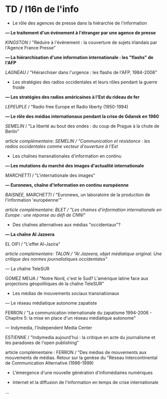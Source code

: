 # TD / I16n de l'info

* Le rôle des agences de presse dans la hiérarchie de l'information

**— Le traitement d'un événement à l'étranger par une agence de presse**

_KINGSTON_ / "Réduire à l'évènement : la couverture de sujets irlandais par l'Agence France Presse"

**— La hiérarchisation d'une information internationale : les "flashs" de l'AFP**

_LAGNEAU_ / "Hiérarchiser dans l'urgence : les flashs de l'AFP, 1984-2006"

* Les stratégies des radios occidentales et leurs rôles pendant la guerre froide

**— Les stratégies des radios américaines à l'Est du rideau de fer**

_LEPEUPLE_ / "Radio free Europe et Radio liberty \(1950-1994\)

**— Le rôle des médias internationaux pendant la crise de Gdansk en 1980**

_SEMELIN_ / "La liberté au bout des ondes : du coup de Prague à la chute de Berlin"

_article complémentaire: SEMELIN / "Communication et résistance : les radios occidentales comme vecteur d'ouverture à l'Est_

* Les chaînes transnationales d'information en continu

**— Les mutations du marché des images d'actualité internationale**

_MARCHETTI_ / "L'internationale des images"

**— Euronews, chaîne d'information en continu européenne**

_BAISNEE, MARCHETTI_ / "Euronews, un laboratoire de la production de l'information 'européenne'"

_article complémentaire: BLET / "Les chaines d'information internationale en Europe : une réponse au défi de CNNI"_

* Des chaînes alternatives aux médias "occidentaux"?

**— La chaîne Al Jazeera**

EL OIFI / "L'effet Al-Jazira"

_article complémentaire: TALON / "Al Jazeera, objet médiatique original. Une critique des normes journalistiques occidentales"_

— La chaîne TeleSUR

GOMEZ MEIJA / "Notre Nord, c'est le Sud? L'amérique latine face aux projections géopolitiques de la chaîne TeleSUR"

* Les médias de mouvements sociaux transnationaux

— Le réseau médiatique autonome zapatiste

FERRON / "La communication internationale du zapatisme 1994-2006 - Chapitre 5: la mise en place d'un réseau médiatique autonome"

— Indymedia, l'Independent Media Center

ESTIENNE / "Indymedia aujourd'hui : la critique en acte du journalisme et les paradoxes de l'open publishing"

article complémentaire : FERRON / "Des médias de mouvements aux mouvements de médias. Retour sur la genèse du "Réseau Intercontinental de Communication Alternative \(1996-1999\)

* L'émergence d'une nouvelle génération d'infomédiaires numériques

* Internet et la diffusion de l'information en temps de crise internationale

...

